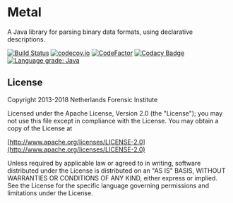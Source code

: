 # Metal

A Java library for parsing binary data formats, using declarative descriptions.

[![Build Status](https://travis-ci.com/parsingdata/metal.svg?branch=master)](https://travis-ci.com/parsingdata/metal)
[![codecov.io](https://codecov.io/github/parsingdata/metal/coverage.svg?branch=master)](https://codecov.io/github/parsingdata/metal?branch=master)
[![CodeFactor](https://www.codefactor.io/repository/github/parsingdata/metal/badge)](https://www.codefactor.io/repository/github/parsingdata/metal)
[![Codacy Badge](https://api.codacy.com/project/badge/Grade/813955d55dbf49ceb3ab75bcfdecde30)](https://www.codacy.com/app/parsingdata/metal?utm_source=github.com&amp;utm_medium=referral&amp;utm_content=parsingdata/metal&amp;utm_campaign=Badge_Grade)
[![Language grade: Java](https://img.shields.io/lgtm/grade/java/g/parsingdata/metal.svg?logo=lgtm&logoWidth=18)](https://lgtm.com/projects/g/parsingdata/metal/context:java)

## License

Copyright 2013-2018 Netherlands Forensic Institute

Licensed under the Apache License, Version 2.0 (the "License");
you may not use this file except in compliance with the License.
You may obtain a copy of the License at

[http://www.apache.org/licenses/LICENSE-2.0](http://www.apache.org/licenses/LICENSE-2.0)

Unless required by applicable law or agreed to in writing, software
distributed under the License is distributed on an "AS IS" BASIS,
WITHOUT WARRANTIES OR CONDITIONS OF ANY KIND, either express or implied.
See the License for the specific language governing permissions and
limitations under the License.
